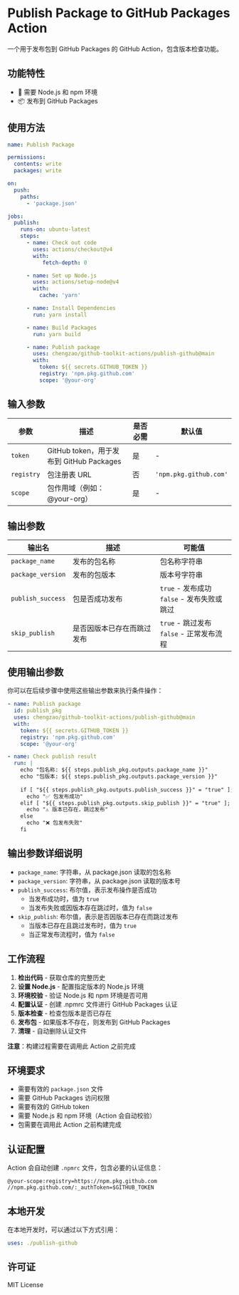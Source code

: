 # Publish Package to GitHub Packages Action

一个用于发布包到 GitHub Packages 的 GitHub Action，包含版本检查功能。

## 功能特性

- 🔧 需要 Node.js 和 npm 环境
- 📦 发布到 GitHub Packages

## 使用方法

```yaml
name: Publish Package

permissions:
  contents: write
  packages: write

on:
  push:
    paths:
      - 'package.json'

jobs:
  publish:
    runs-on: ubuntu-latest
    steps:
      - name: Check out code
        uses: actions/checkout@v4
        with:
           fetch-depth: 0

      - name: Set up Node.js
        uses: actions/setup-node@v4
        with:
          cache: 'yarn'

      - name: Install Dependencies
        run: yarn install

      - name: Build Packages
        run: yarn build

      - name: Publish package
        uses: chengzao/github-toolkit-actions/publish-github@main
        with:
          token: ${{ secrets.GITHUB_TOKEN }}
          registry: 'npm.pkg.github.com'
          scope: '@your-org'
```

## 输入参数

| 参数 | 描述 | 是否必需 | 默认值 |
|------|------|----------|--------|
| `token` | GitHub token，用于发布到 GitHub Packages | 是 | - |
| `registry` | 包注册表 URL | 否 | `'npm.pkg.github.com'` |
| `scope` | 包作用域（例如：@your-org） | 是 | - |

## 输出参数

| 输出名 | 描述 | 可能值 |
|--------|------|--------|
| `package_name` | 发布的包名称 | 包名称字符串 |
| `package_version` | 发布的包版本 | 版本号字符串 |
| `publish_success` | 包是否成功发布 | `true` - 发布成功<br>`false` - 发布失败或跳过 |
| `skip_publish` | 是否因版本已存在而跳过发布 | `true` - 跳过发布<br>`false` - 正常发布流程 |

## 使用输出参数

你可以在后续步骤中使用这些输出参数来执行条件操作：

```yaml
- name: Publish package
  id: publish_pkg
  uses: chengzao/github-toolkit-actions/publish-github@main
  with:
    token: ${{ secrets.GITHUB_TOKEN }}
    registry: 'npm.pkg.github.com'
    scope: '@your-org'

- name: Check publish result
  run: |
    echo "包名称: ${{ steps.publish_pkg.outputs.package_name }}"
    echo "包版本: ${{ steps.publish_pkg.outputs.package_version }}"
    
    if [ "${{ steps.publish_pkg.outputs.publish_success }}" = "true" ]; then
      echo "✅ 包发布成功"
    elif [ "${{ steps.publish_pkg.outputs.skip_publish }}" = "true" ]; then
      echo "⚠️ 版本已存在，跳过发布"
    else
      echo "❌ 包发布失败"
    fi
```

## 输出参数详细说明

- `package_name`: 字符串，从 package.json 读取的包名称
- `package_version`: 字符串，从 package.json 读取的版本号
- `publish_success`: 布尔值，表示发布操作是否成功
  - 当发布成功时，值为 `true`
  - 当发布失败或因版本存在跳过时，值为 `false`
- `skip_publish`: 布尔值，表示是否因版本已存在而跳过发布
  - 当版本已存在且跳过发布时，值为 `true`
  - 当正常发布流程时，值为 `false`

## 工作流程

1. **检出代码** - 获取仓库的完整历史
2. **设置 Node.js** - 配置指定版本的 Node.js 环境
3. **环境校验** - 验证 Node.js 和 npm 环境是否可用
4. **配置认证** - 创建 .npmrc 文件进行 GitHub Packages 认证
5. **版本检查** - 检查包版本是否已存在
6. **发布包** - 如果版本不存在，则发布到 GitHub Packages
7. **清理** - 自动删除认证文件

**注意**：构建过程需要在调用此 Action 之前完成

## 环境要求

- 需要有效的 `package.json` 文件
- 需要 GitHub Packages 访问权限
- 需要有效的 GitHub token
- 需要 Node.js 和 npm 环境（Action 会自动校验）
- 包需要在调用此 Action 之前构建完成

## 认证配置

Action 会自动创建 `.npmrc` 文件，包含必要的认证信息：

```
@your-scope:registry=https://npm.pkg.github.com
//npm.pkg.github.com/:_authToken=$GITHUB_TOKEN
```

## 本地开发

在本地开发时，可以通过以下方式引用：

```yaml
uses: ./publish-github
```

## 许可证

MIT License